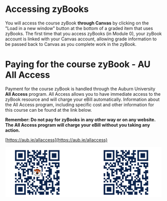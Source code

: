 # Accessing zyBooks

You will access the course zyBook **through Canvas** by clicking on the "Load
in a new window" button at the bottom of a graded item that uses zyBooks. The
first time that you access zyBooks (in Module 0), your zyBook account is linked
with your Canvas account, allowing grade information to be passed back to
Canvas as you complete work in the zyBook.

# Paying for the course zyBook - AU All Access

Payment for the course zyBook is handled through the Auburn University **All
Access** program. All Access allows you to have immediate access to the zyBook
resource and will charge your eBill automatically. Information about the All
Access program, including specific cost and other information for this course
can be found at the link below.

**Remember: Do not pay for zyBooks in any other way or on any website. The All
Access program will charge your eBill without you taking any action.**

[https://aub.ie/allaccess](https://aub.ie/allaccess)

![All Access](img/allaccessQR.png)


